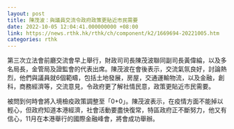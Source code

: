 ```yaml
---
layout: post
title: 陳茂波：與議員交流令政府政策更貼近市民需要
date: 2022-10-05 12:04:41.000000000 +08:00
link: https://news.rthk.hk/rthk/ch/component/k2/1669694-20221005.htm
categories: rthk
---
```


第三次立法會前廳交流會早上舉行，財政司司長陳茂波聯同副司長黃偉綸，以及多名局長，金管局及證監會的代表出席。陳茂波在會後表示，交流氣氛良好，討論熱烈，他們與議員就6個範疇，包括土地發展，房屋，交通運輸物流，以及金融，創科，商務經濟等，交流意見，令政府更了解社情民意，政策更貼近市民需要。

被問到何時會將入境檢疫政策調整至「0+0」。陳茂波表示，在疫情方面不能掉以輕心，但政府知道本港經濟，社會活動要盡快復常，特區政府正不斷努力，他又有信心，11月在本港舉行的國際金融峰會，將會成功舉辦。
